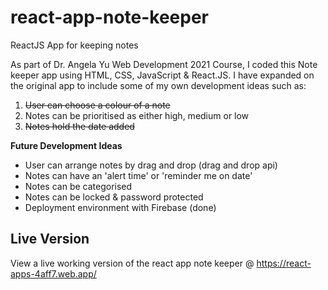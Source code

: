# react-app-note-keeper
ReactJS App for keeping notes

As part of Dr. Angela Yu Web Development 2021 Course, I coded this Note keeper app using HTML, CSS, JavaScript & React.JS.
I have expanded on the original app to include some of my own development ideas such as:
1. <strike> User can choose a colour of a note </strike>
2. Notes can be prioritised as either high, medium or low
3. <strike> Notes hold the date added </strike>

<b>Future Development Ideas</b>

- User can arrange notes by drag and drop (drag and drop api)
- Notes can have an 'alert time' or 'reminder me on date'
- Notes can be categorised
- Notes can be locked & password protected
- Deployment environment with Firebase (done)

## Live Version

View a live working version of the react app note keeper @ https://react-apps-4aff7.web.app/

